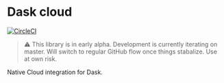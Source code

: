 Dask cloud
===============

[![CircleCI](https://circleci.com/gh/jacobtomlinson/dask-cloud.svg?style=svg)](https://circleci.com/gh/jacobtomlinson/dask-cloud)

> ⚠ This library is in early alpha. Development is currently iterating on master. Will switch to regular GitHub flow once things stabalize. Use at own risk.

Native Cloud integration for Dask.



